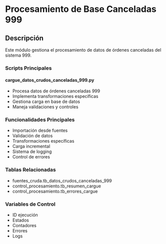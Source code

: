 # Procesamiento de Base Canceladas 999

## Descripción
Este módulo gestiona el procesamiento de datos de órdenes canceladas del sistema 999.

### Scripts Principales

#### cargue_datos_crudos_canceladas_999.py
- Procesa datos de órdenes canceladas 999
- Implementa transformaciones específicas
- Gestiona carga en base de datos
- Maneja validaciones y controles

### Funcionalidades Principales
- Importación desde fuentes
- Validación de datos
- Transformaciones específicas 
- Carga incremental
- Sistema de logging
- Control de errores

### Tablas Relacionadas
- fuentes_cruda.tb_datos_crudos_canceladas_999
- control_procesamiento.tb_resumen_cargue
- control_procesamiento.tb_errores_cargue

### Variables de Control
- ID ejecución
- Estados 
- Contadores
- Errores
- Logs
